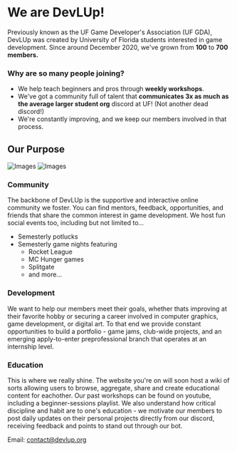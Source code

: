# We are DevLUp!
Previously known as the UF Game Developer's Association (UF GDA), DevLUp was created by University of Florida students interested in game development. Since around December 2020, we've grown from **100** to **700 members.**

### Why are so many people joining?

- We help teach beginners and pros through **weekly workshops**.
- We've got a community full of talent that **communicates 3x as much as the average larger student org** discord at UF! (Not another dead discord!)
- We're constantly improving, and we keep our members involved in that process.

## Our Purpose

![Images](https://media.discordapp.net/attachments/922216869312729088/1005218402710863993/unknown.png?width=533&height=400)
![Images](https://media.discordapp.net/attachments/922216869312729088/1005216946809217165/unknown.png?width=300&height=400)

### Community

The backbone of DevLUp is the supportive and interactive online community we foster. You can find mentors, feedback, opportunities, and friends that share the common interest in game development. We host fun social events too, including but not limited to...
* Semesterly potlucks
* Semesterly game nights featuring
  * Rocket League
  * MC Hunger games
  * Splitgate
  * and more... 

### Development

We want to help our members meet their goals, whether thats improving at their favorite hobby or securing a career involved in computer graphics, game development, or digital art. To that end we provide constant opportunities to build a portfolio - game jams, club-wide projects, and an emerging apply-to-enter preprofessional branch that operates at an internship level.

### Education
This is where we really shine. The website you're on will soon host a wiki of sorts allowing users to browse, aggregate, share and create educational content for eachother. Our past workshops can be found on youtube, including a beginner-sessions playlist. We also understand how critical discipline and habit are to one's education - we motivate our members to post daily updates on their personal projects directly from our discord, receiving feedback and points to stand out through our bot. 

[//]: ## (Behind The Scenes, information on the org's story as well as just putting the credits section here.)

Email: contact@devlup.org
